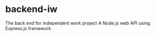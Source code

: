 # backend-iw
The back end for independent work project
A Node.js web API using Express.js framework
